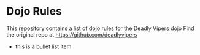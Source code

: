Dojo Rules
==========

This repository contains a list of dojo rules for the Deadly Vipers dojo
Find the original repo at https://github.com/deadlyvipers
* this is a bullet list item

